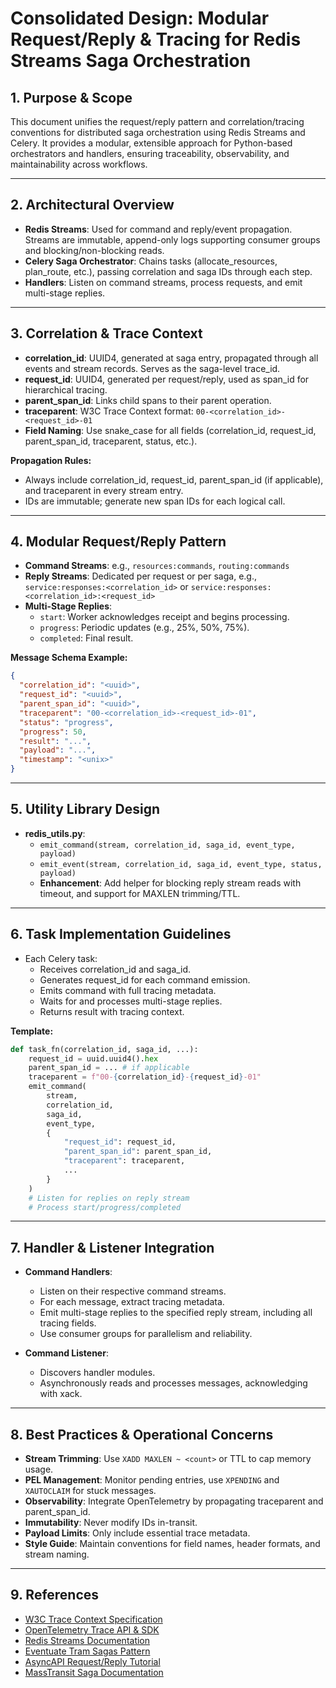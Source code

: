 # Consolidated Design: Modular Request/Reply & Tracing for Redis Streams Saga Orchestration

## 1. Purpose & Scope

This document unifies the request/reply pattern and correlation/tracing conventions for distributed saga orchestration using Redis Streams and Celery. It provides a modular, extensible approach for Python-based orchestrators and handlers, ensuring traceability, observability, and maintainability across workflows.

---

## 2. Architectural Overview

- **Redis Streams**: Used for command and reply/event propagation. Streams are immutable, append-only logs supporting consumer groups and blocking/non-blocking reads.
- **Celery Saga Orchestrator**: Chains tasks (allocate_resources, plan_route, etc.), passing correlation and saga IDs through each step.
- **Handlers**: Listen on command streams, process requests, and emit multi-stage replies.

---

## 3. Correlation & Trace Context

- **correlation_id**: UUID4, generated at saga entry, propagated through all events and stream records. Serves as the saga-level trace_id.
- **request_id**: UUID4, generated per request/reply, used as span_id for hierarchical tracing.
- **parent_span_id**: Links child spans to their parent operation.
- **traceparent**: W3C Trace Context format: `00-<correlation_id>-<request_id>-01`
- **Field Naming**: Use snake_case for all fields (correlation_id, request_id, parent_span_id, traceparent, status, etc.).

**Propagation Rules:**

- Always include correlation_id, request_id, parent_span_id (if applicable), and traceparent in every stream entry.
- IDs are immutable; generate new span IDs for each logical call.

---

## 4. Modular Request/Reply Pattern

- **Command Streams**: e.g., `resources:commands`, `routing:commands`
- **Reply Streams**: Dedicated per request or per saga, e.g., `service:responses:<correlation_id>` or `service:responses:<correlation_id>:<request_id>`
- **Multi-Stage Replies**:  
  - `start`: Worker acknowledges receipt and begins processing.  
  - `progress`: Periodic updates (e.g., 25%, 50%, 75%).  
  - `completed`: Final result.

**Message Schema Example:**

```json
{
  "correlation_id": "<uuid>",
  "request_id": "<uuid>",
  "parent_span_id": "<uuid>",
  "traceparent": "00-<correlation_id>-<request_id>-01",
  "status": "progress",
  "progress": 50,
  "result": "...",
  "payload": "...",
  "timestamp": "<unix>"
}
```

---

## 5. Utility Library Design

- **redis_utils.py**:
  - `emit_command(stream, correlation_id, saga_id, event_type, payload)`
  - `emit_event(stream, correlation_id, saga_id, event_type, status, payload)`
  - **Enhancement**: Add helper for blocking reply stream reads with timeout, and support for MAXLEN trimming/TTL.

---

## 6. Task Implementation Guidelines

- Each Celery task:
  - Receives correlation_id and saga_id.
  - Generates request_id for each command emission.
  - Emits command with full tracing metadata.
  - Waits for and processes multi-stage replies.
  - Returns result with tracing context.

**Template:**

```python
def task_fn(correlation_id, saga_id, ...):
    request_id = uuid.uuid4().hex
    parent_span_id = ... # if applicable
    traceparent = f"00-{correlation_id}-{request_id}-01"
    emit_command(
        stream,
        correlation_id,
        saga_id,
        event_type,
        {
            "request_id": request_id,
            "parent_span_id": parent_span_id,
            "traceparent": traceparent,
            ...
        }
    )
    # Listen for replies on reply stream
    # Process start/progress/completed
```

---

## 7. Handler & Listener Integration

- **Command Handlers**:
  - Listen on their respective command streams.
  - For each message, extract tracing metadata.
  - Emit multi-stage replies to the specified reply stream, including all tracing fields.
  - Use consumer groups for parallelism and reliability.

- **Command Listener**:
  - Discovers handler modules.
  - Asynchronously reads and processes messages, acknowledging with xack.

---

## 8. Best Practices & Operational Concerns

- **Stream Trimming**: Use `XADD MAXLEN ~ <count>` or TTL to cap memory usage.
- **PEL Management**: Monitor pending entries, use `XPENDING` and `XAUTOCLAIM` for stuck messages.
- **Observability**: Integrate OpenTelemetry by propagating traceparent and parent_span_id.
- **Immutability**: Never modify IDs in-transit.
- **Payload Limits**: Only include essential trace metadata.
- **Style Guide**: Maintain conventions for field names, header formats, and stream naming.

---

## 9. References

- [W3C Trace Context Specification](https://www.w3.org/TR/trace-context/)
- [OpenTelemetry Trace API & SDK](https://opentelemetry.io/)
- [Redis Streams Documentation](https://redis.io/docs/data-types/streams/)
- [Eventuate Tram Sagas Pattern](https://eventuate.io/docs/)
- [AsyncAPI Request/Reply Tutorial](https://www.asyncapi.com/docs/tutorials/)
- [MassTransit Saga Documentation](https://masstransit.io/documentation/)
